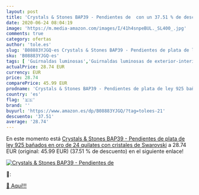 ```yaml
---
layout: post
title: 'Crystals & Stones BAP39 - Pendientes de  con un 37.51 % de descuento'
date: 2020-06-24 08:04:19
image: 'https://m.media-amazon.com/images/I/41h4snpeBUL._SL400_.jpg'
comments: true
category: ofertas
author: 'tole.es'
slug: 'B08883YJGQ-es Crystals & Stones BAP39 - Pendientes de plata de ley 925...'
sku: 'B08883YJGQ-es'
tags: [ 'Guirnaldas luminosas','Guirnaldas luminosas de exterior-interior','Iluminación','de','ley','plata','swarovski', ]
actualPrice: 28.74 EUR
currency: EUR
price: 28.74
comparePrice: 45.99 EUR
prodname: 'Crystals & Stones BAP39 - Pendientes de plata de ley 925 bañados en oro de 24 quilates con cristales de Swarovski'
country: 'es'
flag: '🇪🇸'
brand: ''
buyurl: 'https://www.amazon.es/dp/B08883YJGQ/?tag=tolees-21'
descuento: '37.51'
average: '28.74'
---
```


En este momento está [Crystals & Stones BAP39 - Pendientes de plata de ley 925 bañados en oro de 24 quilates con cristales de Swarovski](https://www.amazon.es/dp/B08883YJGQ/?tag=tolees-21) a 28.74 EUR (original: 45.99 EUR) (37.51 %  de descuento) en el siguiente enlace!

[![Crystals & Stones BAP39 - Pendientes de ](https://m.media-amazon.com/images/I/41h4snpeBUL._SL400_.jpg)](https://www.amazon.es/dp/B08883YJGQ/?tag=tolees-21)

🔎:


[🛒 Aquí!!!](https://www.amazon.es/dp/B08883YJGQ/?tag=tolees-21)
